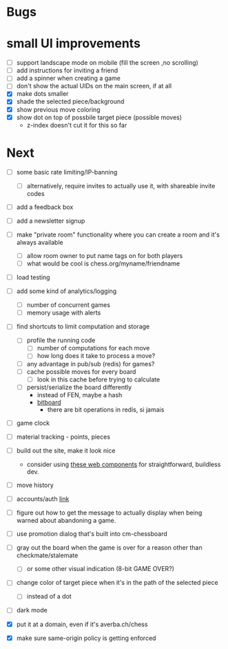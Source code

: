 # Bugs

# small UI improvements
- [ ] support landscape mode on mobile (fill the screen ,no scrolling)
- [ ] add instructions for inviting a friend
- [ ] add a spinner when creating a game
- [ ] don't show the actual UIDs on the main screen, if at all
- [x] make dots smaller
- [x] shade the selected piece/background
- [x] show previous move coloring
- [x] show dot on top of possbile target piece (possible moves)
  - z-index doesn't cut it for this so far

# Next
- [ ] some basic rate limiting/IP-banning
  - [ ] alternatively, require invites to actually use it, with shareable invite codes
- [ ] add a feedback box
- [ ] add a newsletter signup
- [ ] make "private room" functionality where you can create a room and it's always available
  - [ ] allow room owner to put name tags on for both players
  - [ ] what would be cool is chess.org/myname/friendname
- [ ] load testing
- [ ] add some kind of analytics/logging
  - [ ] number of concurrent games
  - [ ] memory usage with alerts
- [ ] find shortcuts to limit computation and storage
  - [ ] profile the running code
    - [ ] number of computations for each move
    - [ ] how long does it take to process a move?
  - [ ] any advantage in pub/sub (redis) for games?
  - [ ] cache possible moves for every board
    - [ ] look in this cache before trying to calculate
  - [ ] persist/serialize the board differently
    - instead of FEN, maybe a hash
    - [bitboard](https://blog.devgenius.io/improve-as-a-software-engineer-by-writing-a-chess-engine-c360109371aa)
      - there are bit operations in redis, si jamais
- [ ] game clock
- [ ] material tracking - points, pieces
- [ ] build out the site, make it look nice
  - consider using [these web components](https://shoelace.style/) for straightforward, buildless dev.
- [ ] move history
- [ ] accounts/auth [link](https://websockets.readthedocs.io/en/10.4/topics/authentication.html#sending-credentials)
- [ ] figure out how to get the message to actually display when being warned about abandoning a game.
- [ ] use promotion dialog that's built into cm-chessboard
- [ ] gray out the board when the game is over for a reason other than checkmate/stalemate
  - [ ] or some other visual indication (8-bit GAME OVER?)
- [ ] change color of target piece when it's in the path of the selected piece 
  - [ ] instead of a dot
- [ ] dark mode
- [x] put it at a domain, even if it's averba.ch/chess
- [x] make sure same-origin policy is getting enforced

